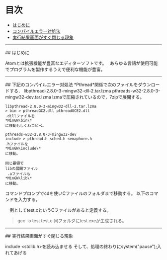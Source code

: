 
# 目次

- [はじめに](#first)
- [コンパイルエラー対処法](#1)
- [実行結果画面がすぐ閉じる現象](#2)

<hr id="first" />
## はじめに

Atomとは拡張機能が豊富なエディターソフトです。　
あらゆる言語が使用可能でプログラムを製作するうえで便利な機能が豊富。




<hr id="1" />
## 下記のコンパイルエラー対処法
*Pthread*関係で次のファイルをダウンロードする．
libpthread-2.8.0-3-mingw32-dll-2.tar.lzma
pthreads-w32-2.8.0-3-mingw32-dev.tar.lzma
lzmaで圧縮されているので，7zipで展開する。

```
libpthread-2.8.0-3-mingw32-dll-2.tar.lzma
> bin > pthreadGC2.dll pthreadGCE2.dll
.dillファイルを
*MinGW\bin\*
に移動もしくわコピペ。

pthreads-w32-2.8.0-3-mingw32-dev
include > pthread.h sched.h semaphore.h
.hファイルを
*MinGW\include\*
に移動。

同じ要領で
libの展開ファイル
 .aファイルも　
*MinGW\lib\*
に移動。
```
コマンドプロンプでcdを使いCファイルのフォルダまで移動する。
以下のコマンドを入力する。

　例としてtest.cというCファイルがあると定義する。
>gcc -o test test.c
同フォルダにtest.exeが生成される。







<hr id="2" />
## 実行結果画面がすぐ閉じる現象

include <stdlib.h>を読み込ませる
そして、処理の終わりにsystem("pause");入れてあげる
